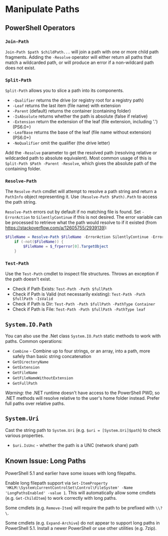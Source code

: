 # Manipulate Paths

## PowerShell Operators

### `Join-Path`
`Join-Path $path $childPath...` will join a path with one or more child path fragments. Adding the `-Resolve` operator will either return all paths that match a wildcarded path, or will produce an error if a non-wildcard path does not exist.

### `Split-Path`
`Split-Path` allows you to slice a path into its components.

* `-Qualifier` returns the drive (or registry root for a registry path)
* `-Leaf` returns the last item (file name) with extension
* `-Parent` (default) returns the container (containing folder)
* `-IsAbsolute` returns whether the path is absolute (false if relative)
* `-Extension` return the extension of the leaf (file extension, including '.') (PS6.0+)
* `-LeafBase` returns the base of the leaf (file name without extension) (PS6.0+)
* `-NoQualifier` omit the qualifier (the drive letter)

Add the `-Resolve` parameter to get the resolved path (resolving relative or wildcarded path to absolute equivalent). Most common usage of this is `Split-Path $Path -Parent -Resolve`, which gives the absolute path of the containing folder.

### `Resolve-Path`
The `Resolve-Path` cmdlet will attempt to resolve a path string and return a `PathInfo` object representing it. Use `(Resolve-Path $Path).Path` to access the path string.

`Resolve-Path` errors out by default if no matching file is found. Set `-ErrorAction` to `SilentlyContinue` if this is not desired. The error variable can be processed to retrieve what the path would resolve to if it existed (from https://stackoverflow.com/a/12605755/2939139):

```PowerShell
$FileName = Resolve-Path $FileName -ErrorAction SilentlyContinue -ErrorVariable _frperror
    if (-not($FileName)) {
        $FileName = $_frperror[0].TargetObject
    }
```

### `Test-Path`
Use the `Test-Path` cmdlet to inspect file structures. Throws an exception if the path doesn't exist.

* Check if Path Exists: `Test-Path -Path $fullPath`
* Check if Path is Valid (not necessarily existing): `Test-Path -Path $fullPath -IsValid`
* Check if Path is Dir: `Test-Path -Path $fullPath -PathType Container`
* Check if Path is File: `Test-Path -Path $fullPath -PathType leaf`

## `System.IO.Path`
You can also use the .Net class `System.IO.Path` static methods to work with paths. Common operations:

* `Combine` - Combine up to four strings, or an array, into a path, more safely than basic string concatenation
* `GetDirectoryName`
* `GetExtension`
* `GetFileName`
* `GetFileNameWithoutExtension`
* `GetFullPath`

*Warning*: the .NET runtime doesn't have access to the PowerShell PWD, so .NET methods will resolve relative to the user's home folder instead. Prefer full paths over relative paths.


## `System.Uri`
Cast the string path to `System.Uri` (e.g. `$uri = [System.Uri]$path`) to check various properties.

* `$uri.IsUnc` - whether the path is a UNC (network share) path


## Known Issue: Long Paths
PowerShell 5.1 and earlier have some issues with long filepaths.

Enable long filepath support via `Set-ItemProperty 'HKLM:\System\CurrentControlSet\Control\FileSystem' -Name 'LongPathsEnabled' -value 1`. This will automatically allow some cmdlets (e.g. `Get-ChildItem`) to work correctly with long paths.

Some cmdlets (e.g. `Remove-Item`) will require the path to be prefixed with `\\?\`.

Some cmdlets (e.g. `Expand-Archive`) do not appear to support long paths in PowerShell 5.1. Install a newer PowerShell or use other utilities (e.g. 7zip).